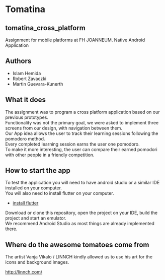 # Tomatina

## tomatina_cross_platform

Assignment for mobile platforms at FH JOANNEUM.
Native Android Application

## Authors
+ Islam Hemida
+ Robert Zavaczki
+ Martin Guevara-Kunerth


## What it does
The assignment was to program a cross platform application based on our previous prototypes. <br>
Functionality was not the primary goal, we were asked to implement three screens from our design, with navigation between them. <br>
Our App idea allows the user to track their learning sessions following the pomodoro method. <br>
Every completed learning session earns the user one pomodoro. <br>
To make it more interesting, the user can compare their earned pomodori with other people in a friendly competition.<br>

## How to start the app
To test the application you will need to have android studio or a similar IDE installed on your computer. <br>
You will also need to install flutter on your computer.
+ [install flutter](https://flutter.dev/docs/get-started/install) <br>

Download or clone this repository, open the project on your IDE, build the project and start an emulator. <br>
We recommend Android Studio as most things are already implemented there.<br>

## Where do the awesome tomatoes come from
The artist Vanja Vikalo / LINNCH kindly allowed us to use his art for the icons and background images.

http://linnch.com/